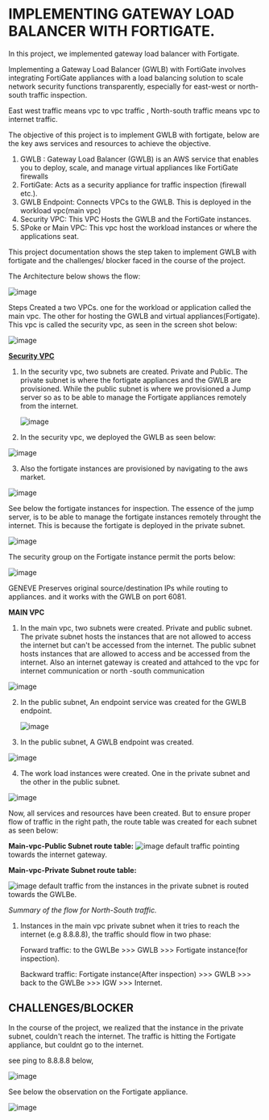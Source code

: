 # IMPLEMENTING GATEWAY LOAD BALANCER WITH FORTIGATE.

In this project, we implemented gateway load balancer with Fortigate.

Implementing a Gateway Load Balancer (GWLB) with FortiGate involves integrating FortiGate appliances with a load balancing solution to scale network security functions transparently, especially for east-west or north-south traffic inspection.

East west traffic means vpc to vpc traffic ,
North-south traffic means vpc to internet traffic.



The objective of this project is to implement GWLB with fortigate, below are the key aws services and resources to achieve the objective.

1. GWLB : 
Gateway Load Balancer (GWLB) is an AWS service that enables you to deploy, scale, and manage virtual appliances like FortiGate firewalls
2. FortiGate: Acts as a security appliance for traffic inspection (firewall etc.).
3. GWLB Endpoint: Connects VPCs to the GWLB. This is deployed in the workload vpc(main vpc)
4. Security VPC: This VPC Hosts the GWLB and the FortiGate instances.
5. SPoke or Main VPC: This vpc host the workload instances or where the applications seat.

This project documentation shows the step taken to implement GWLB with fortigate and the challenges/ blocker faced in the course of the project.

The Architecture below shows the flow:

![image](https://github.com/user-attachments/assets/1f765652-ac6e-4e62-bf42-f263078b2c43)






Steps
Created a two VPCs. one for the workload or application called the main vpc. The other for hosting the GWLB and virtual appliances(Fortigate). This vpc is called the security vpc, as seen in the screen shot below:


![image](https://github.com/user-attachments/assets/3c3e6c93-0e62-4c5c-bad5-d129b6a201e5)



<u>**Security VPC**</u>
1. In the security vpc, two subnets are created. Private and Public.
   The private subnet is where the fortigate appliances and the GWLB are provisioned. While the public subnet is where we provisioned a Jump server so as to be able to
   manage the Fortigate appliances remotely from the internet.

   ![image](https://github.com/user-attachments/assets/53e9c10e-cd64-4fb6-a50a-2f3a67da6da8)


2. In the security vpc, we deployed the GWLB as seen below:

![image](https://github.com/user-attachments/assets/6cd3fc88-0931-4ac4-8c60-8af9a0fab802)

3. Also the fortigate instances are provisioned by navigating to the aws market.

![image](https://github.com/user-attachments/assets/ddbbe05c-abd7-4416-a5ec-d0b35cde4b35)

See below the fortigate instances for inspection. The essence of the jump server, is to be able to manage the fortigate instances remotely throught the internet.
This is because the fortigate is deployed in the private subnet.

![image](https://github.com/user-attachments/assets/4967c299-4ecb-435b-bdb8-781a265b1cca)

The security group on the Fortigate instance permit the ports below:

![image](https://github.com/user-attachments/assets/754fcbe8-1e68-4179-8612-fe1da742afd3)

GENEVE Preserves original source/destination IPs while routing to appliances. and it works with the GWLB on port 6081.



**MAIN VPC**
1. In the main vpc, two subnets were created. Private and public subnet.
The private subnet hosts the instances that are not allowed to access the internet but can't be accessed from the internet.
The public subnet hosts instances that are allowed to access and be accessed from the internet.
Also an internet gateway is created and attahced to the vpc for internet communication or north -south communication

![image](https://github.com/user-attachments/assets/0606bc3f-c13a-4da1-b7ba-a5949c90dcae)


2. In the public subnet, An endpoint service was created for the GWLB endpoint.

   ![image](https://github.com/user-attachments/assets/6d93d1f3-6854-4235-b794-55f4889b043d)

3. In the public subnet, A GWLB endpoint was created.

![image](https://github.com/user-attachments/assets/5a0b0d8b-1495-49e1-9858-5288e196f0f8)

4. The work load instances were created. One in the private subnet and the other in the public subnet.

![image](https://github.com/user-attachments/assets/9c006cb9-e186-44e8-a096-3cfaac5f0285)


   
Now, all services and resources have been created. But to ensure proper flow of traffic in the right path, the route table was created for each subnet as seen below:

**Main-vpc-Public Subnet route table:**
![image](https://github.com/user-attachments/assets/f0ecf367-f58f-4847-b47b-5adc7193b293)
default traffic pointing towards the internet gateway.



**Main-vpc-Private Subnet route table:**

![image](https://github.com/user-attachments/assets/53f3be1e-1320-4575-9b29-b0d581d3c6f4)
default traffic from the instances in the private subnet is routed towards the GWLBe.


*Summary of the flow for North-South traffic.*
1. Instances in the main vpc private subnet when it tries to reach the internet (e.g 8.8.8.8), the traffic should flow in two phase:
   
   Forward traffic: to the GWLBe >>> GWLB >>> Fortigate instance(for inspection).
   
   Backward traffic: Fortigate instance(After inspection) >>> GWLB >>> back to the GWLBe >>> IGW >>> Internet.




## **CHALLENGES/BLOCKER**

In the course of the project, we realized that the instance in the private subnet, couldn't reach the internet. The traffic is hitting the Fortigate appliance, but couldnt go to the internet. 


see ping to 8.8.8.8 below, 

![image](https://github.com/user-attachments/assets/d73b32ac-d473-4acf-8d56-def23820ec14)





See below the observation on  the Fortigate appliance.

![image](https://github.com/user-attachments/assets/8f69a4b3-b39e-4799-8630-f6e1418927ba)



